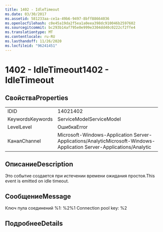 ```yaml
---
title: 1402 - IdleTimeout
ms.date: 03/30/2017
ms.assetid: 581233aa-ce1a-49b6-9497-8bff88664036
ms.openlocfilehash: c0e45a19da2f5ea1a0eea398dc910046b2597602
ms.sourcegitcommit: bc293b14af795e0e999e3304dd40c0222cf2ffe4
ms.translationtype: MT
ms.contentlocale: ru-RU
ms.lasthandoff: 11/26/2020
ms.locfileid: "96241451"
---
```

# <a name="1402---idletimeout"></a><span data-ttu-id="6b54d-102">1402 - IdleTimeout</span><span class="sxs-lookup"><span data-stu-id="6b54d-102">1402 - IdleTimeout</span></span>

## <a name="properties"></a><span data-ttu-id="6b54d-103">Свойства</span><span class="sxs-lookup"><span data-stu-id="6b54d-103">Properties</span></span>  
  
|||  
|-|-|  
|<span data-ttu-id="6b54d-104">ID</span><span class="sxs-lookup"><span data-stu-id="6b54d-104">ID</span></span>|<span data-ttu-id="6b54d-105">1402</span><span class="sxs-lookup"><span data-stu-id="6b54d-105">1402</span></span>|  
|<span data-ttu-id="6b54d-106">Keywords</span><span class="sxs-lookup"><span data-stu-id="6b54d-106">Keywords</span></span>|<span data-ttu-id="6b54d-107">ServiceModel</span><span class="sxs-lookup"><span data-stu-id="6b54d-107">ServiceModel</span></span>|  
|<span data-ttu-id="6b54d-108">Level</span><span class="sxs-lookup"><span data-stu-id="6b54d-108">Level</span></span>|<span data-ttu-id="6b54d-109">Ошибка</span><span class="sxs-lookup"><span data-stu-id="6b54d-109">Error</span></span>|  
|<span data-ttu-id="6b54d-110">Канал</span><span class="sxs-lookup"><span data-stu-id="6b54d-110">Channel</span></span>|<span data-ttu-id="6b54d-111">Microsoft-Windows-Application Server-Applications/Analytic</span><span class="sxs-lookup"><span data-stu-id="6b54d-111">Microsoft-Windows-Application Server-Applications/Analytic</span></span>|  
  
## <a name="description"></a><span data-ttu-id="6b54d-112">Описание</span><span class="sxs-lookup"><span data-stu-id="6b54d-112">Description</span></span>  

 <span data-ttu-id="6b54d-113">Это событие создается при истечении времени ожидания простоя.</span><span class="sxs-lookup"><span data-stu-id="6b54d-113">This event is emitted on idle timeout.</span></span>  
  
## <a name="message"></a><span data-ttu-id="6b54d-114">Сообщение</span><span class="sxs-lookup"><span data-stu-id="6b54d-114">Message</span></span>  

 <span data-ttu-id="6b54d-115">Ключ пула соединений %1: %2</span><span class="sxs-lookup"><span data-stu-id="6b54d-115">%1 Connection pool key: %2</span></span>  
  
## <a name="details"></a><span data-ttu-id="6b54d-116">Подробнее</span><span class="sxs-lookup"><span data-stu-id="6b54d-116">Details</span></span>
